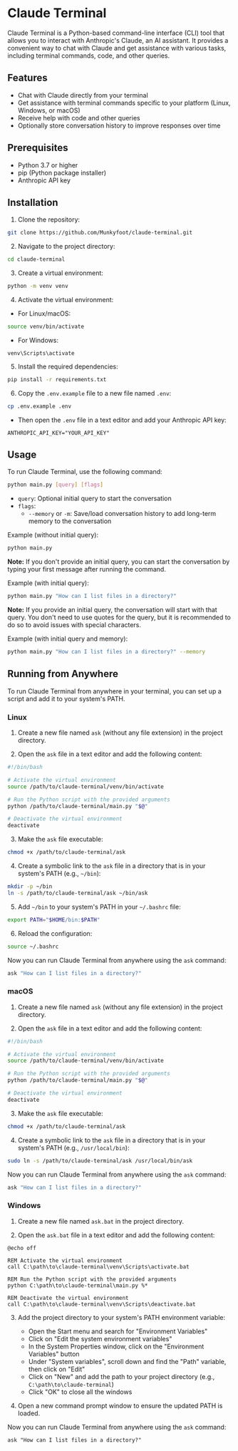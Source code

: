 # Claude Terminal

Claude Terminal is a Python-based command-line interface (CLI) tool that allows you to interact with Anthropic's Claude, an AI assistant. It provides a convenient way to chat with Claude and get assistance with various tasks, including terminal commands, code, and other queries.

## Features

- Chat with Claude directly from your terminal
- Get assistance with terminal commands specific to your platform (Linux, Windows, or macOS)
- Receive help with code and other queries
- Optionally store conversation history to improve responses over time

## Prerequisites

- Python 3.7 or higher
- pip (Python package installer)
- Anthropic API key

## Installation

1. Clone the repository:

```bash
git clone https://github.com/Munkyfoot/claude-terminal.git
```

2. Navigate to the project directory:

```bash
cd claude-terminal
```

3. Create a virtual environment:

```bash
python -m venv venv
```

4. Activate the virtual environment:

- For Linux/macOS:

```bash
source venv/bin/activate
```

- For Windows:

```batch
venv\Scripts\activate
```

5. Install the required dependencies:

```bash
pip install -r requirements.txt
```

6. Copy the `.env.example` file to a new file named `.env`:

```bash
cp .env.example .env
```

- Then open the `.env` file in a text editor and add your Anthropic API key:

```
ANTHROPIC_API_KEY="YOUR_API_KEY"
```

## Usage

To run Claude Terminal, use the following command:

```bash
python main.py [query] [flags]
```

- `query`: Optional initial query to start the conversation
- `flags`:
  - `--memory` or `-m`: Save/load conversation history to add long-term memory to the conversation

Example (without initial query):

```bash
python main.py
```
**Note:** If you don't provide an initial query, you can start the conversation by typing your first message after running the command.

Example (with initial query):

```bash
python main.py "How can I list files in a directory?"
```

**Note:** If you provide an initial query, the conversation will start with that query. You don't need to use quotes for the query, but it is recommended to do so to avoid issues with special characters.

Example (with initial query and memory):

```bash
python main.py "How can I list files in a directory?" --memory
```

## Running from Anywhere

To run Claude Terminal from anywhere in your terminal, you can set up a script and add it to your system's PATH.

### Linux

1. Create a new file named `ask` (without any file extension) in the project directory.

2. Open the `ask` file in a text editor and add the following content:

```bash
#!/bin/bash

# Activate the virtual environment
source /path/to/claude-terminal/venv/bin/activate

# Run the Python script with the provided arguments
python /path/to/claude-terminal/main.py "$@"

# Deactivate the virtual environment
deactivate
```

3. Make the `ask` file executable:

```bash
chmod +x /path/to/claude-terminal/ask
```

4. Create a symbolic link to the `ask` file in a directory that is in your system's PATH (e.g., `~/bin`):

```bash
mkdir -p ~/bin
ln -s /path/to/claude-terminal/ask ~/bin/ask
```

5. Add `~/bin` to your system's PATH in your `~/.bashrc` file:

```bash
export PATH="$HOME/bin:$PATH"
```

6. Reload the configuration:

```bash
source ~/.bashrc
```

Now you can run Claude Terminal from anywhere using the `ask` command:

```bash
ask "How can I list files in a directory?"
```

### macOS

1. Create a new file named `ask` (without any file extension) in the project directory.

2. Open the `ask` file in a text editor and add the following content:

```bash
#!/bin/bash

# Activate the virtual environment
source /path/to/claude-terminal/venv/bin/activate

# Run the Python script with the provided arguments
python /path/to/claude-terminal/main.py "$@"

# Deactivate the virtual environment
deactivate
```

3. Make the `ask` file executable:

```bash
chmod +x /path/to/claude-terminal/ask
```

4. Create a symbolic link to the `ask` file in a directory that is in your system's PATH (e.g., `/usr/local/bin`):

```bash
sudo ln -s /path/to/claude-terminal/ask /usr/local/bin/ask
```

Now you can run Claude Terminal from anywhere using the `ask` command:

```bash
ask "How can I list files in a directory?"
```

### Windows

1. Create a new file named `ask.bat` in the project directory.

2. Open the `ask.bat` file in a text editor and add the following content:

```batch
@echo off

REM Activate the virtual environment
call C:\path\to\claude-terminal\venv\Scripts\activate.bat

REM Run the Python script with the provided arguments
python C:\path\to\claude-terminal\main.py %*

REM Deactivate the virtual environment
call C:\path\to\claude-terminal\venv\Scripts\deactivate.bat
```

3. Add the project directory to your system's PATH environment variable:
   - Open the Start menu and search for "Environment Variables"
   - Click on "Edit the system environment variables"
   - In the System Properties window, click on the "Environment Variables" button
   - Under "System variables", scroll down and find the "Path" variable, then click on "Edit"
   - Click on "New" and add the path to your project directory (e.g., `C:\path\to\claude-terminal`)
   - Click "OK" to close all the windows

4. Open a new command prompt window to ensure the updated PATH is loaded.

Now you can run Claude Terminal from anywhere using the `ask` command:

```batch
ask "How can I list files in a directory?"
```
